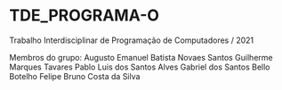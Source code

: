 # TDE_PROGRAMA-O

Trabalho Interdisciplinar de Programação de Computadores / 2021

Membros do grupo:
Augusto Emanuel Batista Novaes Santos
Guilherme Marques Tavares
Pablo Luis dos Santos Alves
Gabriel dos Santos Bello Botelho
Felipe Bruno Costa da Silva
